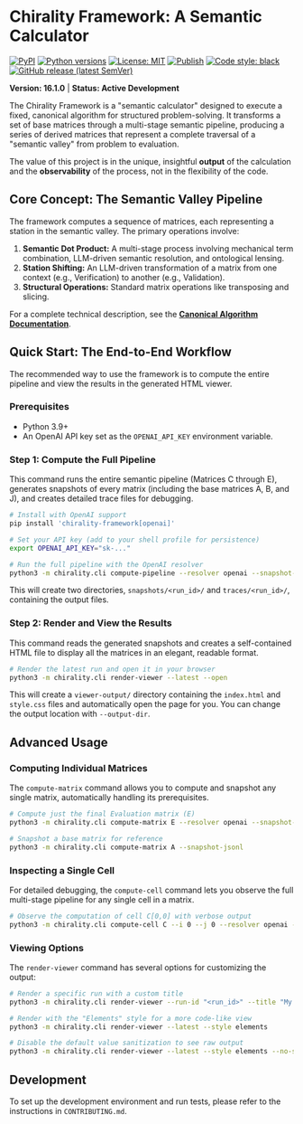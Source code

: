 # Chirality Framework: A Semantic Calculator

[![PyPI](https://img.shields.io/pypi/v/chirality-framework.svg)](https://pypi.org/project/chirality-framework/)
[![Python versions](https://img.shields.io/pypi/pyversions/chirality-framework.svg)](https://pypi.org/project/chirality-framework/)
[![License: MIT](https://img.shields.io/badge/License-MIT-yellow.svg)](LICENSE)
[![Publish](https://github.com/sgttomas/chirality-framework/actions/workflows/python-publish.yml/badge.svg)](https://github.com/sgttomas/chirality-framework/actions/workflows/python-publish.yml)
[![Code style: black](https://img.shields.io/badge/code%20style-black-000000.svg)](https://github.com/psf/black)
[![GitHub release (latest SemVer)](https://img.shields.io/github/v/tag/sgttomas/chirality-framework?sort=semver&label=release)](https://github.com/sgttomas/chirality-framework/tags)

**Version: 16.1.0** | **Status: Active Development**

The Chirality Framework is a "semantic calculator" designed to execute a fixed, canonical algorithm for structured problem-solving. It transforms a set of base matrices through a multi-stage semantic pipeline, producing a series of derived matrices that represent a complete traversal of a "semantic valley" from problem to evaluation.

The value of this project is in the unique, insightful **output** of the calculation and the **observability** of the process, not in the flexibility of the code.

## Core Concept: The Semantic Valley Pipeline

The framework computes a sequence of matrices, each representing a station in the semantic valley. The primary operations involve:
1.  **Semantic Dot Product:** A multi-stage process involving mechanical term combination, LLM-driven semantic resolution, and ontological lensing.
2.  **Station Shifting:** An LLM-driven transformation of a matrix from one context (e.g., Verification) to another (e.g., Validation).
3.  **Structural Operations:** Standard matrix operations like transposing and slicing.

For a complete technical description, see the **[Canonical Algorithm Documentation](docs/ALGORITHM.md)**.

## Quick Start: The End-to-End Workflow

The recommended way to use the framework is to compute the entire pipeline and view the results in the generated HTML viewer.

### Prerequisites
- Python 3.9+
- An OpenAI API key set as the `OPENAI_API_KEY` environment variable.

### Step 1: Compute the Full Pipeline
This command runs the entire semantic pipeline (Matrices C through E), generates snapshots of every matrix (including the base matrices A, B, and J), and creates detailed trace files for debugging.

```bash
# Install with OpenAI support
pip install 'chirality-framework[openai]'

# Set your API key (add to your shell profile for persistence)
export OPENAI_API_KEY="sk-..."

# Run the full pipeline with the OpenAI resolver
python3 -m chirality.cli compute-pipeline --resolver openai --snapshot-jsonl --include-base
```
This will create two directories, `snapshots/<run_id>/` and `traces/<run_id>/`, containing the output files.

### Step 2: Render and View the Results
This command reads the generated snapshots and creates a self-contained HTML file to display all the matrices in an elegant, readable format.

```bash
# Render the latest run and open it in your browser
python3 -m chirality.cli render-viewer --latest --open
```
This will create a `viewer-output/` directory containing the `index.html` and `style.css` files and automatically open the page for you. You can change the output location with `--output-dir`.

## Advanced Usage

### Computing Individual Matrices
The `compute-matrix` command allows you to compute and snapshot any single matrix, automatically handling its prerequisites.

```bash
# Compute just the final Evaluation matrix (E)
python3 -m chirality.cli compute-matrix E --resolver openai --snapshot-jsonl

# Snapshot a base matrix for reference
python3 -m chirality.cli compute-matrix A --snapshot-jsonl
```

### Inspecting a Single Cell
For detailed debugging, the `compute-cell` command lets you observe the full multi-stage pipeline for any single cell in a matrix.

```bash
# Observe the computation of cell C[0,0] with verbose output
python3 -m chirality.cli compute-cell C --i 0 --j 0 --resolver openai --verbose --trace
```

### Viewing Options
The `render-viewer` command has several options for customizing the output:

```bash
# Render a specific run with a custom title
python3 -m chirality.cli render-viewer --run-id "<run_id>" --title "My Analysis"

# Render with the "Elements" style for a more code-like view
python3 -m chirality.cli render-viewer --latest --style elements

# Disable the default value sanitization to see raw output
python3 -m chirality.cli render-viewer --latest --style elements --no-sanitize-values
```

## Development

To set up the development environment and run tests, please refer to the instructions in `CONTRIBUTING.md`.
